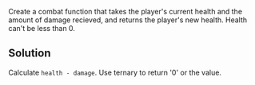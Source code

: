 Create a combat function that takes the player's current health and the amount of damage recieved, and returns the player's new health. Health can't be less than 0.

## Solution
Calculate `health - damage`. Use ternary to return '0' or the value.